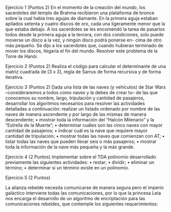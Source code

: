 Ejercicio 1 (Puntos 2)
En el momento de la creación del mundo, los sacerdotes del templo de Brahma recibieron una plataforma de bronce sobre la cual había tres agujas de diamante. En la primera aguja estaban apilados setenta y cuatro discos de oro, cada una ligeramente menor que la que estaba debajo. A los sacerdotes se les encomendó la tarea de pasarlos todos desde la primera aguja a la tercera, con dos condiciones, solo puede moverse un disco a la vez, y ningún disco podrá ponerse en- cima de otro más pequeño. Se dijo a los sacerdotes que, cuando hubieran terminado de mover los discos, llegaría el fin del mundo. Resolver este problema de la Torre de Hanói.


Ejercicio 2 (Puntos 2)
Realiza el código para calcular el determinante de una matriz cuadrada de [3 x 3], regla de Sarrus de forma recursiva y de forma iterativa.


Ejercicio 3 (Puntos 2)
Dada una lista de las naves (y vehículos) de Star Wars –consideraremos a todos como naves y la debes de crear tu– de las que conocemos su nombre, largo, tripulación y cantidad de pasajeros, desarrollar los algoritmos necesarios para resolver las actividades detalladas a continuación:
 realizar un listado ordenado por nombre de las naves de manera ascendente y por largo de las mismas de manera descendente;
• mostrar toda la información del “Halcón Milenario” y la “Estrella de la Muerte”;
• determinar cuáles son las cinco naves con mayor cantidad de pasajeros;
• indicar cuál es la nave que requiere mayor cantidad de tripulación;
• mostrar todas las naves que comienzan con AT;
• listar todas las naves que pueden llevar seis o más pasajeros;
•  mostrar toda la información de la nave más pequeña y la más grande.


Ejercicio 4 (2 Puntos)
Implementar sobre el TDA polinomio desarrollado previamente las siguientes actividades:
• restar;
• dividir;
• eliminar un término;
• determinar si un término existe en un polinomio.

Ejercicio 5 (2 Puntos)

La alianza rebelde necesita comunicarse de manera segura pero el imperio galáctico interviene todas las comunicaciones, por lo que la princesa Leia nos encarga el desarrollo de un algoritmo de encriptación para las comunicaciones rebeldes, que contemple los siguientes requerimientos:
